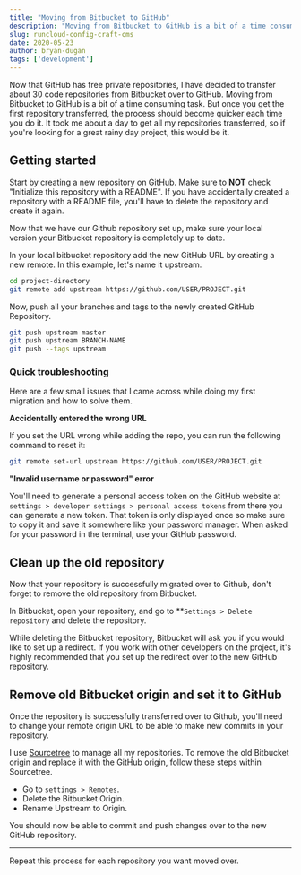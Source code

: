 ```yaml
---
title: "Moving from Bitbucket to GitHub"
description: "Moving from Bitbucket to GitHub is a bit of a time consuming task. But once you get the first repository transferred, the process should become quicker each time you do it."
slug: runcloud-config-craft-cms
date: 2020-05-23
author: bryan-dugan
tags: ['development']
---
```


Now that GitHub has free private repositories, I have decided to transfer about 30 code repositories from Bitbucket over to GitHub. Moving from Bitbucket to GitHub is a bit of a time consuming task. But once you get the first repository transferred, the process should become quicker each time you do it. It took me about a day to get all my repositories transferred, so if you're looking for a great rainy day project, this would be it.

## Getting started

Start by creating a new repository on GitHub. Make sure to **NOT** check "Initialize this repository with a README". If you have accidentally created a repository with a README file, you'll have to delete the repository and create it again.

Now that we have our Github repository set up, make sure your local version your Bitbucket repository is completely up to date.

In your local bitbucket repository add the new GitHub URL by creating a new remote. In this example, let's name it upstream.

```bash
cd project-directory
git remote add upstream https://github.com/USER/PROJECT.git
```

Now, push all your branches and tags to the newly created GitHub Repository.

```bash
git push upstream master
git push upstream BRANCH-NAME
git push --tags upstream
```

### Quick troubleshooting

Here are a few small issues that I came across while doing my first migration and how to solve them.

**Accidentally entered the wrong URL**

If you set the URL wrong while adding the repo, you can run the following command to reset it:

```bash
git remote set-url upstream https://github.com/USER/PROJECT.git
```

**"Invalid username or password" error**

You'll need to generate a personal access token on the GitHub website at `settings > developer settings > personal access tokens` from there you can generate a new token. That token is only displayed once so make sure to copy it and save it somewhere like your password manager. When asked for your password in the terminal, use your GitHub password.

## Clean up the old repository

Now that your repository is successfully migrated over to Github, don't forget to remove the old repository from Bitbucket.

In Bitbucket, open your repository, and go to **`Settings > Delete repository` and delete the repository.

While deleting the Bitbucket repository, Bitbucket will ask you if you would like to set up a redirect. If you work with other developers on the project, it's highly recommended that you set up the redirect over to the new GitHub repository.

## Remove old Bitbucket origin and set it to GitHub

Once the repository is successfully transferred over to Github, you'll need to change your remote origin URL to be able to make new commits in your repository.

I use [Sourcetree](https://www.sourcetreeapp.com/) to manage all my repositories. To remove the old Bitbucket origin and replace it with the GitHub origin, follow these steps within Sourcetree.

- Go to `settings > Remotes`.
- Delete the Bitbucket Origin.
- Rename Upstream to Origin.

You should now be able to commit and push changes over to the new GitHub repository.

---

Repeat this process for each repository you want moved over.
